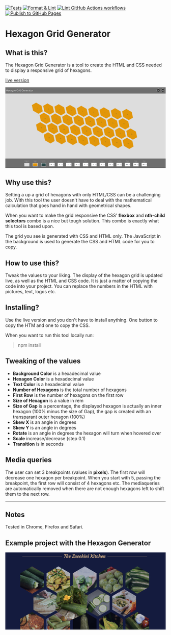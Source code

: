 [![Tests](https://github.com/willemverbuyst/hexagon-grid-generator/actions/workflows/tests.yml/badge.svg)](https://github.com/willemverbuyst/hexagon-grid-generator/actions/workflows/tests.yml) [![Format & Lint](https://github.com/willemverbuyst/hexagon-grid-generator/actions/workflows/format-lint.yml/badge.svg)](https://github.com/willemverbuyst/hexagon-grid-generator/actions/workflows/format-lint.yml) [![Lint GitHub Actions workflows](https://github.com/willemverbuyst/hexagon-grid-generator/actions/workflows/gh-actions-lint.yml/badge.svg)](https://github.com/willemverbuyst/hexagon-grid-generator/actions/workflows/gh-actions-lint.yml) [![Publish to GitHub Pages](https://github.com/willemverbuyst/hexagon-grid-generator/actions/workflows/publish-to-gh-pages.yml/badge.svg)](https://github.com/willemverbuyst/hexagon-grid-generator/actions/workflows/publish-to-gh-pages.yml)

# Hexagon Grid Generator

## What is this?

The Hexagon Grid Generator is a tool to create the HTML and CSS needed to display a responsive grid of hexagons.

[live version](https://willemverbuyst.github.io/hexagon-grid-generator/)

!['screenshot of the hexagon genrator'](./img/hexagonGridGenerator.png)

## Why use this?

Setting a up a grid of hexagons with only HTML/CSS can be a challenging job. With this tool the user doesn't have to deal with the mathematical calculation that goes hand in hand with geometrical shapes.

When you want to make the grid responsive the CSS' **flexbox** and **nth-child selectors** combo is a nice but tough solution. This combo is exactly what this tool is based upon.

The grid you see is generated with CSS and HTML only. The JavaScript in the background is used to generate the CSS and HTML code for you to copy.

## How to use this?

Tweak the values to your liking. The display of the hexagon grid is updated live, as well as the HTML and CSS code. It is just a matter of copying the code into your project. You can replace the numbers in the HTML with pictures, text, logos etc.

## Installing?

Use the live version and you don't have to install anything. One button to copy the HTM and one to copy the CSS.

When you want to run this tool locally run:

> npm install

## Tweaking of the values

- **Background Color** is a hexadecimal value
- **Hexagon Color** is a hexadecimal value
- **Text Color** is a hexadecimal value
- **Number of Hexagons** is the total number of hexagons
- **First Row** is the number of hexagons on the first row
- **Size of Hexagon** is a value in rem
- **Size of Gap** is a percentage, the displayed hexagon is actually an inner hexagon (100% minus the size of Gap), the gap is created with an transparant outer hexagon (100%)
- **Skew X** is an angle in degrees
- **Skew Y** is an angle in degrees
- **Rotate** is an angle in degrees the hexagon will turn when hovered over
- **Scale** increase/decrease (step 0.1)
- **Transition** is in seconds

## Media queries

The user can set 3 breakpoints (values in **pixels**).
The first row will decrease one hexagon per breakpoint. When you start with 5, passing the breakpoint, the first row will consist of 4 hexagons etc. The mediaqueries are automatically removed when there are not enough hexagons left to shift them to the next row.

---

## Notes

Tested in Chrome, Firefox and Safari.

## Example project with the Hexagon Generator

!['screenshot of the project made with the hexagon generator'](./img/zucchini-hexagons.png)
